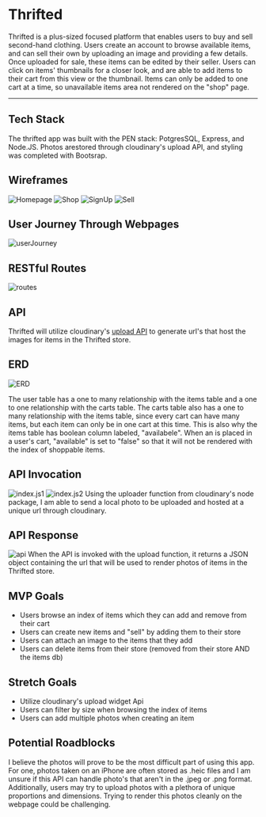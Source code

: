 # Thrifted
Thrifted is a plus-sized focused platform that enables users to buy and sell second-hand clothing. Users create an account to browse available items, and can sell their own by uploading an image and providing a few details. Once uploaded for sale, these items can be edited by their seller. Users can click on items' thumbnails for a closer look, and are able to add items to their cart from this view or the thumbnail. Items can only be added to one cart at a time, so unavailable items area not rendered on the "shop" page.

---
## Tech Stack
The thrifted app was built with the PEN stack: PotgresSQL, Express, and Node.JS. Photos arestored through cloudinary's upload API, and styling was completed with Bootsrap.


## Wireframes

![Homepage](./readmeImgs/homeFrame.png)
![Shop](./readmeImgs/shopFrame.png)
![SignUp](./readmeImgs/signUpFrame.png)
![Sell](./readmeImgs/sellFrame.png)

## User Journey Through Webpages

![userJourney](./readmeImgs/userJourney.png)

## RESTful Routes

![routes](./readmeImgs/routes.png)

## API 
Thrifted will utilize cloudinary's [upload API](https://cloudinary.com/documentation/image_upload_api_reference) to generate url's that host the images for items in the Thrifted store.

## ERD
![ERD](./readmeImgs/ERD.png)

The user table has a one to many relationship with the items table and a one to one relationship with the carts table. The carts table also has a one to many relationship with the items table, since every cart can have many items, but each item can only be in one cart at this time. This is also why the items table has boolean column labeled, "availabele". When an is placed in a user's cart, "available" is set to "false" so that it will not be rendered with the index of shoppable items.

## API Invocation
![index.js1](./readmeImgs/apiInvocation1.png)
![index.js2](./readmeImgs/apiInvocation2.png)
Using the uploader function from cloudinary's node package, I am able to send a local photo to be uploaded and hosted at a unique url through cloudinary.
## API Response
![api](./readmeImgs/apiResponse.png)
When the API is invoked with the upload function, it returns a JSON object containing the url that will be used to render photos of items in the Thrifted store.

## MVP Goals
* Users browse an index of items which they can add and remove from their cart
*  Users can create new items and "sell" by adding them to their store
* Users can attach an image to the items that they add
* Users can delete items from their store (removed from their store AND the items db)
## Stretch Goals
* Utilize cloudinary's upload widget Api
* Users can filter by size when browsing the index of items
* Users can add multiple photos when creating an item

## Potential Roadblocks
I believe the photos will prove to be the most difficult part of using this app. For one, photos taken on an iPhone are often stored as .heic files and I am unsure if this API can handle photo's that aren't in the .jpeg or .png format. Additionally, users may try to upload photos with a plethora of unique proportions and dimensions. Trying to render this photos cleanly on the webpage could be challenging.




